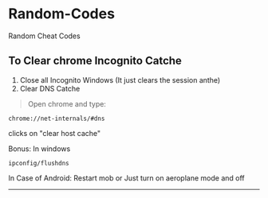 # Random-Codes
Random Cheat Codes 


## To Clear chrome Incognito Catche

1. Close all Incognito Windows (It just clears the session anthe)
2. Clear DNS Catche
  > Open chrome and type:
   ```
   chrome://net-internals/#dns
   ```
 clicks on "clear host cache"

 Bonus: In windows
  ```
ipconfig/flushdns
  ```

In Case of Android: Restart mob or Just turn on aeroplane mode and off

---



